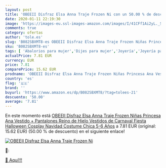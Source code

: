 ```yaml
---
layout: post
title: 'OBEEII Disfraz Elsa Anna Traje Frozen Ni con un 50.00 % de descuento'
date: 2020-01-11 22:19:30
image: 'https://images-eu.ssl-images-amazon.com/images/I/41CFf1Ai2yL._SL400_.jpg'
comments: true
category: ofertas
author: 'tole.es'
slug: 'B082SBXMT8-es OBEEII Disfraz Elsa Anna Traje Frozen Niñas Princesa Ana...'
sku: 'B082SBXMT8-es'
tags: [ 'Abalorios para mujer','Dijes para mujer','Joyería','Joyería para mujer','navidad', ]
actualPrice: 7.81 EUR
currency: EUR
price: 7.81
comparePrice: 15.62 EUR
prodname: 'OBEEII Disfraz Elsa Anna Traje Frozen Niñas Princesa Ana Vestido + Pantalones Reino de Hielo Vestidos de Carnaval Fiesta Halloween Cosplay Navidad Costume Chica 5-6 Años'
country: 'es'
flag: '🇪🇸'
brand: ''
buyurl: 'https://www.amazon.es/dp/B082SBXMT8/?tag=tolees-21'
descuento: '50.00'
average: '7.81'
---
```


En este momento está [OBEEII Disfraz Elsa Anna Traje Frozen Niñas Princesa Ana Vestido + Pantalones Reino de Hielo Vestidos de Carnaval Fiesta Halloween Cosplay Navidad Costume Chica 5-6 Años](https://www.amazon.es/dp/B082SBXMT8/?tag=tolees-21) a 7.81 EUR (original: 15.62 EUR) (50.00 %  de descuento) en el siguiente enlace!

[![OBEEII Disfraz Elsa Anna Traje Frozen Ni](https://images-eu.ssl-images-amazon.com/images/I/41CFf1Ai2yL._SL400_.jpg)](https://www.amazon.es/dp/B082SBXMT8/?tag=tolees-21)

🔎:


[🛒 Aquí!!!](https://www.amazon.es/dp/B082SBXMT8/?tag=tolees-21)
